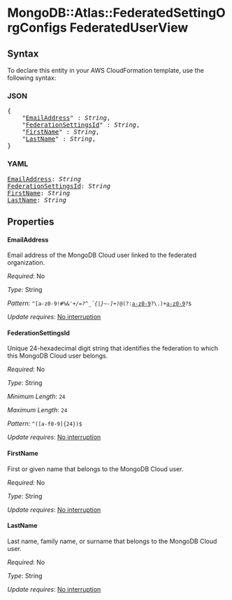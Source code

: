 # MongoDB::Atlas::FederatedSettingOrgConfigs FederatedUserView

## Syntax

To declare this entity in your AWS CloudFormation template, use the following syntax:

### JSON

<pre>
{
    "<a href="#emailaddress" title="EmailAddress">EmailAddress</a>" : <i>String</i>,
    "<a href="#federationsettingsid" title="FederationSettingsId">FederationSettingsId</a>" : <i>String</i>,
    "<a href="#firstname" title="FirstName">FirstName</a>" : <i>String</i>,
    "<a href="#lastname" title="LastName">LastName</a>" : <i>String</i>,
}
</pre>

### YAML

<pre>
<a href="#emailaddress" title="EmailAddress">EmailAddress</a>: <i>String</i>
<a href="#federationsettingsid" title="FederationSettingsId">FederationSettingsId</a>: <i>String</i>
<a href="#firstname" title="FirstName">FirstName</a>: <i>String</i>
<a href="#lastname" title="LastName">LastName</a>: <i>String</i>
</pre>

## Properties

#### EmailAddress

Email address of the MongoDB Cloud user linked to the federated organization.

_Required_: No

_Type_: String

_Pattern_: <code>^[a-z0-9!#$%&'*+/=?^_`{|}~-]+(?:\\.[a-z0-9!#$%&'*+/=?^_`{|}~-]+)*@(?:[a-z0-9](?:[a-z0-9-]*[a-z0-9])?\\.)+[a-z0-9](?:[a-z0-9-]*[a-z0-9])?$</code>

_Update requires_: [No interruption](https://docs.aws.amazon.com/AWSCloudFormation/latest/UserGuide/using-cfn-updating-stacks-update-behaviors.html#update-no-interrupt)

#### FederationSettingsId

Unique 24-hexadecimal digit string that identifies the federation to which this MongoDB Cloud user belongs.

_Required_: No

_Type_: String

_Minimum Length_: <code>24</code>

_Maximum Length_: <code>24</code>

_Pattern_: <code>^([a-f0-9]{24})$</code>

_Update requires_: [No interruption](https://docs.aws.amazon.com/AWSCloudFormation/latest/UserGuide/using-cfn-updating-stacks-update-behaviors.html#update-no-interrupt)

#### FirstName

First or given name that belongs to the MongoDB Cloud user.

_Required_: No

_Type_: String

_Update requires_: [No interruption](https://docs.aws.amazon.com/AWSCloudFormation/latest/UserGuide/using-cfn-updating-stacks-update-behaviors.html#update-no-interrupt)

#### LastName

Last name, family name, or surname that belongs to the MongoDB Cloud user.

_Required_: No

_Type_: String

_Update requires_: [No interruption](https://docs.aws.amazon.com/AWSCloudFormation/latest/UserGuide/using-cfn-updating-stacks-update-behaviors.html#update-no-interrupt)


